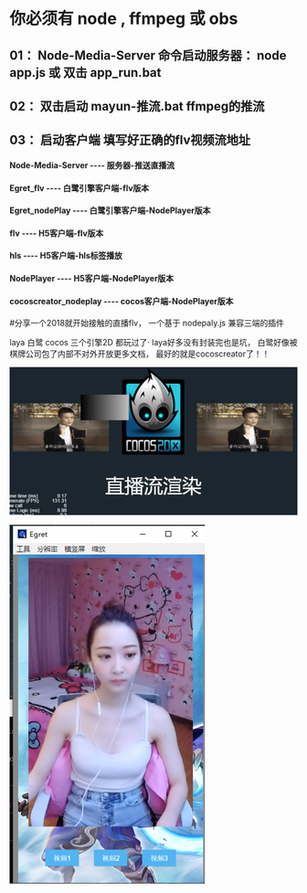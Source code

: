 # 你必须有 node , ffmpeg  或 obs
## 01： Node-Media-Server 命令启动服务器： node app.js 或 双击 app_run.bat
## 02： 双击启动 mayun-推流.bat ffmpeg的推流
## 03：	启动客户端 填写好正确的flv视频流地址

#### Node-Media-Server   ---- 服务器-推送直播流
#### Egret_flv           ---- 白鹭引擎客户端-flv版本
#### Egret_nodePlay      ---- 白鹭引擎客户端-NodePlayer版本
#### flv                 ---- H5客户端-flv版本
#### hls                 ---- H5客户端-hls标签播放
#### NodePlayer          ---- H5客户端-NodePlayer版本
#### cocoscreator_nodeplay	---- cocos客户端-NodePlayer版本




#分享一个2018就开始接触的直播flv， 一个基于 nodepaly.js 兼容三端的插件
 


laya 白鹭 cocos 三个引擎2D 都玩过了· laya好多没有封装完也是坑， 白鹭好像被棋牌公司包了内部不对外开放更多文档，  最好的就是cocoscreator了！！

![](./1.jpg)

![](./2.png)
